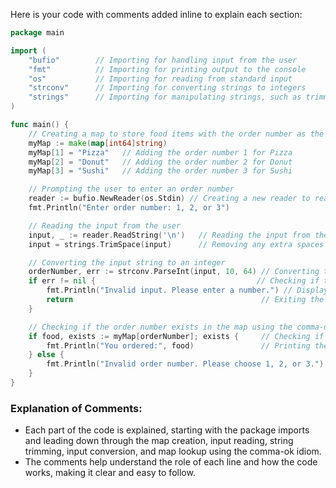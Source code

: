 Here is your code with comments added inline to explain each section:

```go
package main

import (
	"bufio"        // Importing for handling input from the user
	"fmt"          // Importing for printing output to the console
	"os"           // Importing for reading from standard input
	"strconv"      // Importing for converting strings to integers
	"strings"      // Importing for manipulating strings, such as trimming spaces
)

func main() {
	// Creating a map to store food items with the order number as the key and the food item as the value
	myMap := make(map[int64]string)
	myMap[1] = "Pizza"   // Adding the order number 1 for Pizza
	myMap[2] = "Donut"   // Adding the order number 2 for Donut
	myMap[3] = "Sushi"   // Adding the order number 3 for Sushi

	// Prompting the user to enter an order number
	reader := bufio.NewReader(os.Stdin) // Creating a new reader to read user input from the console
	fmt.Println("Enter order number: 1, 2, or 3")

	// Reading the input from the user
	input, _ := reader.ReadString('\n')   // Reading the input from the user until they press "Enter"
	input = strings.TrimSpace(input)      // Removing any extra spaces or newline characters from the input

	// Converting the input string to an integer
	orderNumber, err := strconv.ParseInt(input, 10, 64) // Converting the input to an integer (base 10, 64-bit)
	if err != nil {                                    // Checking if the input was invalid (not a number)
		fmt.Println("Invalid input. Please enter a number.") // Displaying an error message for invalid input
		return                                          // Exiting the program if the input is not a valid number
	}

	// Checking if the order number exists in the map using the comma-ok idiom
	if food, exists := myMap[orderNumber]; exists {     // Checking if the entered order number exists in the map
		fmt.Println("You ordered:", food)               // Printing the corresponding food item if it exists
	} else {
		fmt.Println("Invalid order number. Please choose 1, 2, or 3.") // Displaying a message if the order number doesn't exist
	}
}
```

### Explanation of Comments:
- Each part of the code is explained, starting with the package imports and leading down through the map creation, input reading, string trimming, input conversion, and map lookup using the comma-ok idiom.
- The comments help understand the role of each line and how the code works, making it clear and easy to follow.